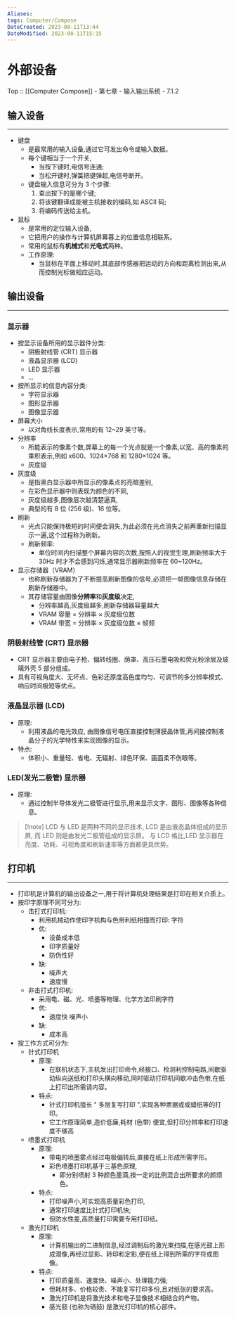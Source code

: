 ```yaml
---
Aliases: 
tags: Computer/Compose 
DateCreated: 2023-08-11T13:44
DateModified: 2023-08-11T15:15
---
```

# 外部设备

Top :: [[Computer Compose]] - 第七章 - 输入输出系统 - 7.1.2

## 输入设备
---
- 键盘
	- 是最常用的输入设备,通过它可发出命令或输入数据。
	- 每个键相当于一个开关,
		- 当按下键时,电信号连通;
		- 当松开键时,弹簧把键弹起,电信号断开。
	- 键盘输入信息可分为 3 个步骤:
		1. 查出按下的是哪个键;
		2. 将该键翻译成能被主机接收的编码,如 ASCII 码;
		3. 将编码传送给主机。
- 鼠标
	- 是常用的定位输入设备,
	- 它把用户的操作与计算机屏幕暮上的位置信息相联系。
	- 常用的鼠标有**机械式**和**光电式**两种。
	- 工作原理:
		- 当鼠标在平面上移动时,其底部传感器把运动的方向和距离检测出来,从而控制光标做相应运动。

## 输出设备
---
### 显示器

- 按显示设备所用的显示器件分类:
	- 阴极射线管 (CRT) 显示器
	- 液晶显示器 (LCD)
	- LED 显示器
	- …
- 按所显示的信息内容分类:
	- 字符显示器
	- 图形显示器
	- 图像显示器
- 屏幕大小
	- 以对角线长度表示,常用的有 12~29 英寸等。
- 分辨率
	- 所能表示的像素个数,屏幕上的每一个光点就是一个像素,以宽、高的像素的乘积表示,例如 x600、1024×768 和 1280×1024 等。
	- 灰度级
- 灰度级
	- 是指黑白显示器中所显示的像素点的亮暗差别,
	- 在彩色显示器中则表现为颜色的不同,
	- 灰度级越多,图像层次越清楚逼真,
	- 典型的有 8 位 (256 级)、16 位等。
- 刷新
	- 光点只能保持极短的时间便会消失,为此必须在光点消失之前再重新扫描显示一遍,这个过程称为刷新。
	- 刷新频率:
		- 单位时间内扫描整个屏幕内容的次数,按照人的视觉生理,刷新频率大于 30Hz 时才不会感到闪烁,通常显示器刷新频率在 60~120Hz。
- 显示存储器（VRAM）
	- 也称刷新存储器为了不断提高刷新图像的信号,必须把一帧图像信息存储在刷新存储器中。
	- 其存储容量由图像**分辨率**和**灰度级**决定,
		- 分辨率越高,灰度级越多,刷新存储器容量越大
		- VRAM 容量 = 分辨率 × 灰度级位数
		- VRAM 带宽 = 分辨率 × 灰度级位数 × 帧频

### 阴极射线管 (CRT) 显示器

- CRT 显示器主要由电子枪、偏转线圈、荫罩、高压石墨电吸和荧光粉涂层及玻璃外壳 5 部分组成。
- 具有可视角度大、无坏点、色彩还原度高色度均匀、可调节的多分辨率模式、响应时间极短等优点。

### 液晶显示器 (LCD)

- 原理:
	- 利用液晶的电光效应, 由图像信号电压直接控制薄膜晶体管,再间接控制液晶分子的光学特性来实现图像的显示。
- 特点:
	- 体积小、重量轻、省电、无辐射、绿色环保、画面柔不伤眼等。
 
### LED(发光二极管) 显示器

- 原理:
	- 通过控制半导体发光二极管进行显示,用来显示文字、图形、图像等各种信息。

> [!note] LCD 与 LED 是两种不同的显示技术,
> LCD 是由液态晶体组成的显示屏,
> 而 LED 则是由发光二极管组成的显示屏。
> 与 LCD 格比,LED 显示器在亮度、功耗、可视角度和刷新速率等方面都更具优势。

## 打印机
---
- 打印机是计算机的输出设备之一,用于将计算机处理结果是打印在相关介质上。
- 按印字原理不同可分为:
	- 击打式打印机:
		- 利用机械动作使印字机构与色带利纸相撞而打印: 字符
		- 优:
			- 设备成本低
			- 印字质量好
			- 防伪性好
		- 缺:
			- 噪声大
			- 速度慢
	- 非击打式打印机:
		- 采用电、磁、光、喷墨等物理、化学方法印刷字符
		- 优:
			- 速度快 噪声小
		- 缺:
			- 成本高
- 按工作方式可分为:
	- 针式打印机
		- 原理:
			- 在联机状态下,主机发出打印命令,经接口、检测利控制电路,间歇驱动纵向送纸和打印头横向移动,同时驱动打印机间歇冲击色带,在纸上打印出所需请内容。
		- 特点:
			- 针式打印机擅长 " 多层复写打印 ",实现各种票据或或蜡纸等的打印。
			- 它工作原理简单,造价低廉,耗材 (色带) 便宜,但打印分辨率和打印速度不够高
	- 喷墨式打印机
		- 原理:
			- 带电的喷墨雾点经过电极偏转后,直接在纸上形成所需字形。
			- 彩色喷墨打印机基于三基色原理,
				- 即分别喷射 3 种颜色墨滴,按一定的比例混合出所要求的颜烦色。
		- 特点:
			- 打印噪声小,可实现高质量彩色打印,
			- 通常打印速度比针式打印机快;
			- 但防水性差,高质量打印需要专用打印纸。
	- 激光打印机
		- 原理:
			- 计算机输出的二进制信息,经过调制后的激光束扫描,在感光鼓上形成潜像,再经过显影、转印和定影,便在纸上得到所需的字符或图像。
		- 特点:
			- 打印质量高、速度快、噪声小、处理能力强;
			- 但耗材多、价格较贵、不能复写打印多份,且对纸张的要求高。
			- 激光打印机是将激光技术和电子显像技术相结合的产物。
			- 感光鼓 (也称为硒鼓) 是激光打印机的核心部件。
